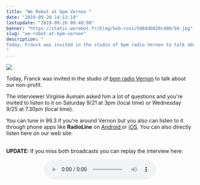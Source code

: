 ```yaml
---
title: "We Robot at bpm Vernon "
date: "2019-09-20 14:13:19"
lastupdate: "2019-09-26 09:48:00"
banner: "https://static.werobot.fr/blog/bob-ross/5d84db020c400/50.jpg"
slug: "we-robot-at-bpm-vernon"
description: " 
Today, Franck was invited in the studio of bpm radio Vernon to talk about our non-profit.
"
---
```

![](https://static.werobot.fr/blog/bob-ross/5d84db020c400/50.jpg)

Today, Franck was invited in the studio of <a href="https://www.facebook.com/BPMradioVernon/"> bpm radio Vernon</a> to talk about our non-profit.

The interviewer Virginie Aumain asked him a lot of questions and you're invited to listen to it on Saturday 9/21 at 3pm (local time) or Wednesday 9/25 at 7.30pm (local time).

You can tune in 99.3 if you're around Vernon but you also can listen to it through phone apps like **RadioLine** on <a href="https://play.google.com/store/apps/details?id=com.radioline.android.radioline&hl=fr">Android </a> or <a href="https://apps.apple.com/fr/app/radioline-live-radio-podcast/id945478998">iOS</a>. You can also directly listen here on our web site:

<br>
<b>UPDATE:</b> If you miss both broadcasts you can replay the interview here:

<div style="display: flex; justify-content: center; margin-bottom: 1em; margin-top: 1em;"><audio src="https://s.werobot.fr/25-09-2019-bpm-vernon-interview.mp3" controls /></div>

<!--
Shortly after the last broadcast, you'll have access to the recording our our website. -->
    